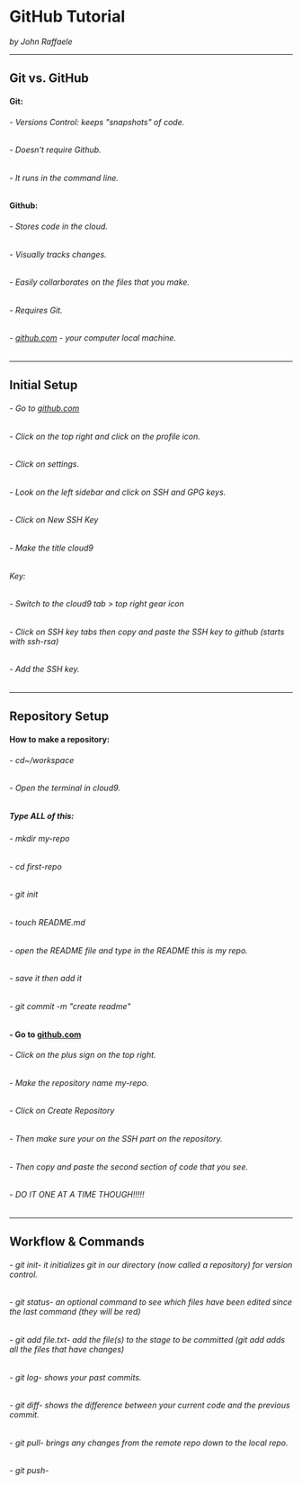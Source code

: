 # GitHub Tutorial

_by John Raffaele_

---
## Git vs. GitHub
#### Git:
###### - Versions Control: keeps "snapshots" of code.
###### - Doesn't require Github.
###### - It runs in the command line.

#### Github:
###### - Stores code in the cloud.
###### - Visually tracks changes.
###### - Easily collarborates on the files that you make.
###### - Requires Git.
###### - [github.com](github.com) - your computer local machine. 
---
## Initial Setup
###### - Go to [github.com](github.com)
###### - Click on the top right and click on the profile icon.
###### - Click on settings.
###### - Look on the left sidebar and click on SSH and GPG keys.
###### - Click on New SSH Key
###### - Make the title cloud9
######  Key: 
###### - Switch to the cloud9 tab > top right gear icon
###### - Click on SSH key tabs then copy and paste the SSH key to github (starts with ssh-rsa)
###### - Add the SSH key.
---
## **Repository Setup**
#### **How to make a repository:**
###### - cd~/workspace
###### - Open the terminal in cloud9.
##### Type ALL of this:
###### - mkdir my-repo
###### - cd first-repo
###### - git init
###### - touch README.md
###### - open the README file and type in the README this is my repo.
###### - save it then add it 
###### - git commit -m "create readme"
#### - Go to [github.com](github.com)
###### - Click on the plus sign on the top right.
###### - Make the repository name my-repo.
###### - Click on Create Repository
###### - Then make sure your on the SSH part on the repository.
###### - Then copy and paste the second section of code that you see.
###### - DO IT ONE AT A TIME THOUGH!!!!!
---
## Workflow & Commands
###### - git init- it initializes git in our directory (now called a repository) for version control.
###### - git status- an optional command to see which files have been edited since the last command (they will be red)
###### - git add file.txt- add the file(s) to the stage to be committed (git add adds all the files that have changes)
###### - git log- shows your past commits.
###### - git diff- shows the difference between your current code and the previous commit.
###### - git pull- brings any changes from the remote repo down to the local repo.
###### - git push- 